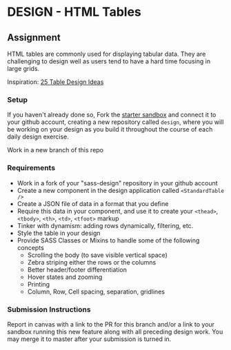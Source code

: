 # DESIGN - HTML Tables

## Assignment
HTML tables are commonly used for displaying tabular data. They are challenging to design well as users tend to have a hard time focusing in large grids.

Inspiration: [25 Table Design Ideas](https://freshdesignweb.com/free-css-tables/)

### Setup
If you haven't already done so, Fork the [starter sandbox](https://codesandbox.io/s/nrozq68z80) and connect it to your github account, creating a new repository called `design`, where you will be working on your design as you build it throughout the course of each daily design exercise.

Work in a new branch of this repo

### Requirements
* Work in a fork of your "sass-design" repository in your github account
* Create a new component in the design application called `<StandardTable />`
* Create a JSON file of data in a format that you define
* Require this data in your component, and use it to create your `<thead>`, `<tbody>`, `<th>`, `<td>`, `<tfoot>` markup
* Tinker with dynamism: adding rows dynamically, filtering, etc.
* Style the table in your design
* Provide SASS Classes or Mixins to handle some of the following concepts
  * Scrolling the body (to save visible vertical space)
  * Zebra striping either the rows or the columns
  * Better header/footer differentiation
  * Hover states and zooming
  * Printing
  * Column, Row, Cell spacing, separation, gridlines
  
### Submission Instructions
Report in canvas with a link to the PR for this branch and/or a link to your sandbox running this new feature along with all preceding design work.  You may merge it to master after your submission is turned in.
